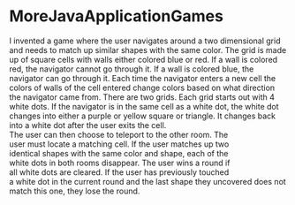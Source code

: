 # MoreJavaApplicationGames

I invented a game where the user navigates around a two 
   dimensional grid and needs to match up similar shapes with the 
   same color. The grid is made up of square cells with walls 
   either colored blue or red. If a wall is colored red, the 
   navigator cannot go through it. If a wall is colored blue, the
   navigator can go through it. Each time the navigator enters a 
   new cell the colors of walls of the cell entered change colors
   based on what direction the navigator came from. There are two
   grids. Each grid starts out with 4 white dots. If the 
   navigator is in the same cell as a white dot, the white dot 
   changes into either a purple or yellow square or triangle. It
   changes back into a white dot after the user exits the cell.        
   The user can then choose to teleport to the other room. The     
   user must locate a matching cell. If the user matches up two    
   identical shapes with the same color and shape, each of the    
   white dots in both rooms disappear. The user wins a round if   
   all white dots are cleared. If the user has previously touched  
   a white dot in the current round and the last shape they 
   uncovered does not match this one, they lose the round.
